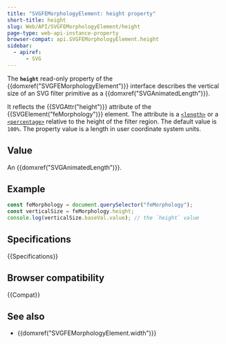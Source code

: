 ```yaml
---
title: "SVGFEMorphologyElement: height property"
short-title: height
slug: Web/API/SVGFEMorphologyElement/height
page-type: web-api-instance-property
browser-compat: api.SVGFEMorphologyElement.height
sidebar:
  - apiref:
      - SVG
---
```


The **`height`** read-only property of the {{domxref("SVGFEMorphologyElement")}} interface describes the vertical size of an SVG filter primitive as a {{domxref("SVGAnimatedLength")}}.

It reflects the {{SVGAttr("height")}} attribute of the {{SVGElement("feMorphology")}} element. The attribute is a [`<length>`](/en-US/docs/Web/SVG/Guides/Content_type#length) or a [`<percentage>`](/en-US/docs/Web/SVG/Guides/Content_type#percentage) relative to the height of the filter region. The default value is `100%`. The property value is a length in user coordinate system units.

## Value

An {{domxref("SVGAnimatedLength")}}.

## Example

```js
const feMorphology = document.querySelector("feMorphology");
const verticalSize = feMorphology.height;
console.log(verticalSize.baseVal.value); // the `height` value
```

## Specifications

{{Specifications}}

## Browser compatibility

{{Compat}}

## See also

- {{domxref("SVGFEMorphologyElement.width")}}
